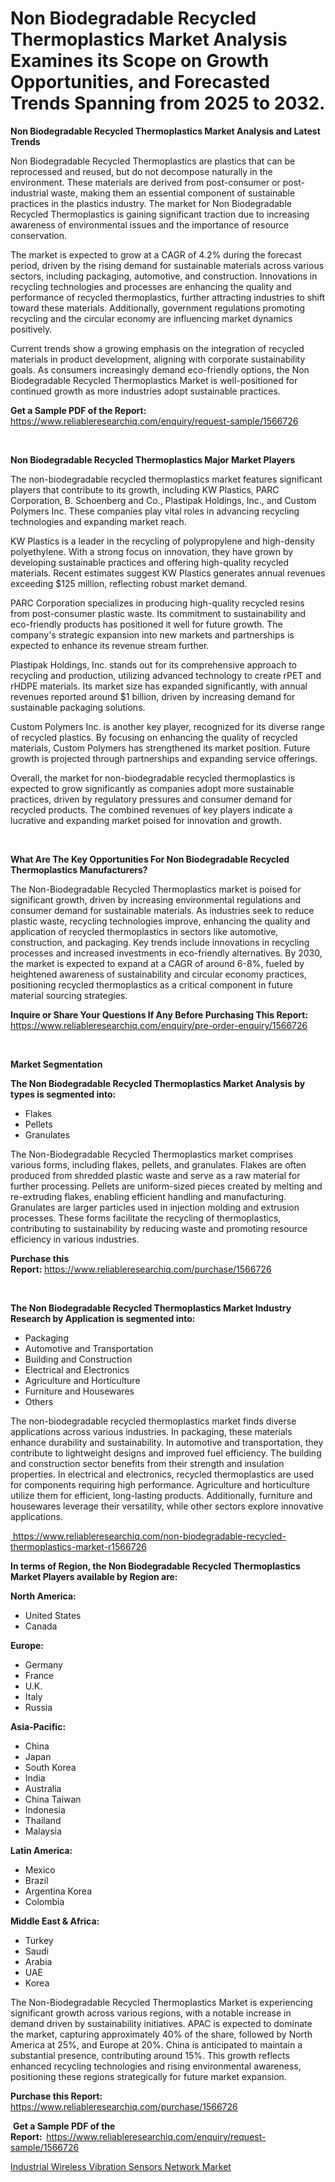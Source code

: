<p><h1>Non Biodegradable Recycled Thermoplastics Market Analysis Examines its Scope on Growth Opportunities, and Forecasted Trends Spanning from 2025 to 2032.</h1></p><p><strong>Non Biodegradable Recycled Thermoplastics Market Analysis and Latest Trends</strong></p>
<p><p>Non Biodegradable Recycled Thermoplastics are plastics that can be reprocessed and reused, but do not decompose naturally in the environment. These materials are derived from post-consumer or post-industrial waste, making them an essential component of sustainable practices in the plastics industry. The market for Non Biodegradable Recycled Thermoplastics is gaining significant traction due to increasing awareness of environmental issues and the importance of resource conservation.</p><p>The market is expected to grow at a CAGR of 4.2% during the forecast period, driven by the rising demand for sustainable materials across various sectors, including packaging, automotive, and construction. Innovations in recycling technologies and processes are enhancing the quality and performance of recycled thermoplastics, further attracting industries to shift toward these materials. Additionally, government regulations promoting recycling and the circular economy are influencing market dynamics positively.</p><p>Current trends show a growing emphasis on the integration of recycled materials in product development, aligning with corporate sustainability goals. As consumers increasingly demand eco-friendly options, the Non Biodegradable Recycled Thermoplastics Market is well-positioned for continued growth as more industries adopt sustainable practices.</p></p>
<p><strong>Get a Sample PDF of the Report:&nbsp;</strong> <a href="https://www.reliableresearchiq.com/enquiry/request-sample/1566726?utm_campaign=3058&utm_medium=2&utm_source=Github&utm_content=ia&utm_term=22032025&utm_id=non-biodegradable-recycled-thermoplastics">https://www.reliableresearchiq.com/enquiry/request-sample/1566726</a></p>
<p>&nbsp;</p>
<p><strong>Non Biodegradable Recycled Thermoplastics Major Market Players</strong></p>
<p><p>The non-biodegradable recycled thermoplastics market features significant players that contribute to its growth, including KW Plastics, PARC Corporation, B. Schoenberg and Co., Plastipak Holdings, Inc., and Custom Polymers Inc. These companies play vital roles in advancing recycling technologies and expanding market reach.</p><p>KW Plastics is a leader in the recycling of polypropylene and high-density polyethylene. With a strong focus on innovation, they have grown by developing sustainable practices and offering high-quality recycled materials. Recent estimates suggest KW Plastics generates annual revenues exceeding $125 million, reflecting robust market demand.</p><p>PARC Corporation specializes in producing high-quality recycled resins from post-consumer plastic waste. Its commitment to sustainability and eco-friendly products has positioned it well for future growth. The company's strategic expansion into new markets and partnerships is expected to enhance its revenue stream further.</p><p>Plastipak Holdings, Inc. stands out for its comprehensive approach to recycling and production, utilizing advanced technology to create rPET and rHDPE materials. Its market size has expanded significantly, with annual revenues reported around $1 billion, driven by increasing demand for sustainable packaging solutions.</p><p>Custom Polymers Inc. is another key player, recognized for its diverse range of recycled plastics. By focusing on enhancing the quality of recycled materials, Custom Polymers has strengthened its market position. Future growth is projected through partnerships and expanding service offerings.</p><p>Overall, the market for non-biodegradable recycled thermoplastics is expected to grow significantly as companies adopt more sustainable practices, driven by regulatory pressures and consumer demand for recycled products. The combined revenues of key players indicate a lucrative and expanding market poised for innovation and growth.</p></p>
<p>&nbsp;</p>
<p><strong>What Are The Key Opportunities For Non Biodegradable Recycled Thermoplastics Manufacturers?</strong></p>
<p><p>The Non-Biodegradable Recycled Thermoplastics market is poised for significant growth, driven by increasing environmental regulations and consumer demand for sustainable materials. As industries seek to reduce plastic waste, recycling technologies improve, enhancing the quality and application of recycled thermoplastics in sectors like automotive, construction, and packaging. Key trends include innovations in recycling processes and increased investments in eco-friendly alternatives. By 2030, the market is expected to expand at a CAGR of around 6-8%, fueled by heightened awareness of sustainability and circular economy practices, positioning recycled thermoplastics as a critical component in future material sourcing strategies.</p></p>
<p><strong>Inquire or Share Your Questions If Any Before Purchasing This Report:</strong> <a href="https://www.reliableresearchiq.com/enquiry/pre-order-enquiry/1566726?utm_campaign=3058&utm_medium=2&utm_source=Github&utm_content=ia&utm_term=22032025&utm_id=non-biodegradable-recycled-thermoplastics">https://www.reliableresearchiq.com/enquiry/pre-order-enquiry/1566726</a></p>
<p>&nbsp;</p>
<p><strong>Market Segmentation</strong></p>
<p><strong>The Non Biodegradable Recycled Thermoplastics Market Analysis by types is segmented into:</strong></p>
<p><ul><li>Flakes</li><li>Pellets</li><li>Granulates</li></ul></p>
<p><p>The Non-Biodegradable Recycled Thermoplastics market comprises various forms, including flakes, pellets, and granulates. Flakes are often produced from shredded plastic waste and serve as a raw material for further processing. Pellets are uniform-sized pieces created by melting and re-extruding flakes, enabling efficient handling and manufacturing. Granulates are larger particles used in injection molding and extrusion processes. These forms facilitate the recycling of thermoplastics, contributing to sustainability by reducing waste and promoting resource efficiency in various industries.</p></p>
<p><strong>Purchase this Report:&nbsp;</strong><a href="https://www.reliableresearchiq.com/purchase/1566726?utm_campaign=3058&utm_medium=2&utm_source=Github&utm_content=ia&utm_term=22032025&utm_id=non-biodegradable-recycled-thermoplastics">https://www.reliableresearchiq.com/purchase/1566726</a></p>
<p>&nbsp;</p>
<p><strong>The Non Biodegradable Recycled Thermoplastics Market Industry Research by Application is segmented into:</strong></p>
<p><ul><li>Packaging</li><li>Automotive and Transportation</li><li>Building and Construction</li><li>Electrical and Electronics</li><li>Agriculture and Horticulture</li><li>Furniture and Housewares</li><li>Others</li></ul></p>
<p><p>The non-biodegradable recycled thermoplastics market finds diverse applications across various industries. In packaging, these materials enhance durability and sustainability. In automotive and transportation, they contribute to lightweight designs and improved fuel efficiency. The building and construction sector benefits from their strength and insulation properties. In electrical and electronics, recycled thermoplastics are used for components requiring high performance. Agriculture and horticulture utilize them for efficient, long-lasting products. Additionally, furniture and housewares leverage their versatility, while other sectors explore innovative applications.</p></p>
<p><a href="https://www.reliableresearchiq.com/non-biodegradable-recycled-thermoplastics-market-r1566726?utm_campaign=3058&utm_medium=2&utm_source=Github&utm_content=ia&utm_term=22032025&utm_id=non-biodegradable-recycled-thermoplastics">&nbsp;https://www.reliableresearchiq.com/non-biodegradable-recycled-thermoplastics-market-r1566726</a></p>
<p><strong>In terms of Region, the Non Biodegradable Recycled Thermoplastics Market Players available by Region are:</strong></p>
<p>
    <p> <strong> North America: </strong>
        <ul>
            <li>United States</li>
            <li>Canada</li>
        </ul>
        </p> 
    <p> <strong> Europe: </strong>
        <ul>
            <li>Germany</li>
            <li>France</li>
            <li>U.K.</li>
            <li>Italy</li>
            <li>Russia</li>
        </ul>
        </p> 
    <p> <strong> Asia-Pacific: </strong>
        <ul>
            <li>China</li>
            <li>Japan</li>
            <li>South Korea</li>
            <li>India</li>
            <li>Australia</li>
            <li>China Taiwan</li>
            <li>Indonesia</li>
            <li>Thailand</li>
            <li>Malaysia</li>
        </ul>
        </p> 
    <p> <strong> Latin America: </strong>
        <ul>
            <li>Mexico</li>
            <li>Brazil</li>
            <li>Argentina Korea</li>
            <li>Colombia</li>
        </ul>
        </p> 
    <p> <strong> Middle East & Africa: </strong>
        <ul>
            <li>Turkey</li>
            <li>Saudi</li>
            <li>Arabia</li>
            <li>UAE</li>
            <li>Korea</li>
        </ul>
    </p>
    </p>
<p><p>The Non-Biodegradable Recycled Thermoplastics Market is experiencing significant growth across various regions, with a notable increase in demand driven by sustainability initiatives. APAC is expected to dominate the market, capturing approximately 40% of the share, followed by North America at 25%, and Europe at 20%. China is anticipated to maintain a substantial presence, contributing around 15%. This growth reflects enhanced recycling technologies and rising environmental awareness, positioning these regions strategically for future market expansion.</p></p>
<p><strong>Purchase this Report: </strong><a href="https://www.reliableresearchiq.com/purchase/1566726?utm_campaign=3058&utm_medium=2&utm_source=Github&utm_content=ia&utm_term=22032025&utm_id=non-biodegradable-recycled-thermoplastics">https://www.reliableresearchiq.com/purchase/1566726</a></p>
<p>&nbsp;<strong>Get a Sample PDF of the Report:&nbsp;&nbsp;</strong><a href="https://www.reliableresearchiq.com/enquiry/request-sample/1566726?utm_campaign=3058&utm_medium=2&utm_source=Github&utm_content=ia&utm_term=22032025&utm_id=non-biodegradable-recycled-thermoplastics">https://www.reliableresearchiq.com/enquiry/request-sample/1566726</a></p>
<p><strong></strong></p>
<p><p><a href="https://github.com/beroxiluwaya/Market-Research-Report-List-1/blob/main/industrial-wireless-vibration-sensors-network-market.md?utm_campaign=3058&utm_medium=2&utm_source=Github&utm_content=ia&utm_term=22032025&utm_id=non-biodegradable-recycled-thermoplastics">Industrial Wireless Vibration Sensors Network Market</a></p></p>